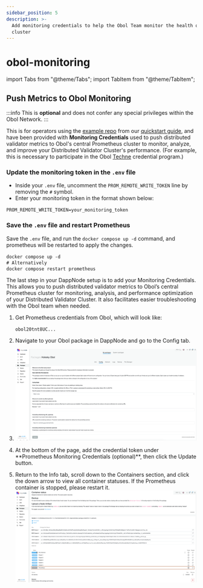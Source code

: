 ```yaml
---
sidebar_position: 5
description: >-
  Add monitoring credentials to help the Obol Team monitor the health of your
  cluster
---
```


# obol-monitoring

import Tabs from "@theme/Tabs"; import TabItem from "@theme/TabItem";

## Push Metrics to Obol Monitoring

:::info This is **optional** and does not confer any special privileges within the Obol Network. :::

This is for operators using the [example repo](https://github.com/ObolNetwork/charon-distributed-validator-node) from our [quickstart guide](quickstart_overview.md), and have been provided with **Monitoring Credentials** used to push distributed validator metrics to Obol's central Prometheus cluster to monitor, analyze, and improve your Distributed Validator Cluster's performance. (For example, this is necessary to participate in the Obol [Techne](https://squadstaking.com/techne) credential program.)

### Update the monitoring token in the `.env` file

* Inside your `.env` file, uncomment the `PROM_REMOTE_WRITE_TOKEN` line by removing the `#` symbol.
* Enter your monitoring token in the format shown below:

```shell
PROM_REMOTE_WRITE_TOKEN=your_monitoring_token
```

### Save the `.env` file and restart Prometheus

Save the `.env` file, and run the `docker compose up -d` command, and prometheus will be restarted to apply the changes.

```shell
docker compose up -d
# Alternatively
docker compose restart prometheus
```

The last step in your DappNode setup is to add your Monitoring Credentials. This allows you to push distributed validator metrics to Obol’s central Prometheus cluster for monitoring, analysis, and performance optimization of your Distributed Validator Cluster. It also facilitates easier troubleshooting with the Obol team when needed.

1.  Get Prometheus credentials from Obol, which will look like:

    ```
    obol20tnt8UC...
    ```
2. Navigate to your Obol package in DappNode and go to the Config tab.
3. ![Go to config tab](https://github.com/ObolNetwork/obol-docs/blob/main/img/monitoringDappnode.png)
4. At the bottom of the page, add the credential token under \*\*Prometheus Monitoring Credentials (optional)\*\*, then click the Update button.
5. Return to the Info tab, scroll down to the Containers section, and click the down arrow to view all container statuses. If the Prometheus container is stopped, please restart it. ![Restart containers](https://github.com/ObolNetwork/obol-docs/blob/main/img/restart-dappnode-container.png)
